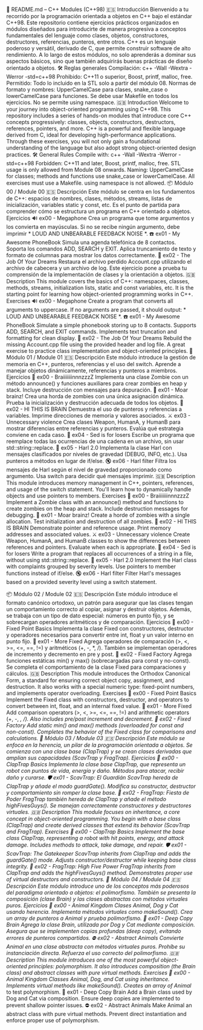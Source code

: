 🧱 README.md – C++ Modules (C++98)
🇪🇸 Introducción
Bienvenido a tu recorrido por la programación orientada a objetos en C++ bajo el estándar C++98. Este repositorio contiene ejercicios prácticos organizados en módulos diseñados para introducirte de manera progresiva a conceptos fundamentales del lenguaje como clases, objetos, constructores, destructores, referencias, punteros, entre otros.
C++ es un lenguaje poderoso y versátil, derivado de C, que permite construir software de alto rendimiento. A lo largo de estos módulos, no solo aprenderás a dominar sus aspectos básicos, sino que también adquirirás buenas prácticas de diseño orientado a objetos.
🛠️ Reglas generales
Compilación: c++ -Wall -Wextra -Werror -std=c++98
Prohibido: C++11 o superior, Boost, printf, malloc, free.
Permitido: Todo lo incluido en la STL solo a partir del módulo 08.
Normas de formato y nombres: UpperCamelCase para clases, snake_case o lowerCamelCase para funciones.
Se debe usar Makefile en todos los ejercicios.
No se permite using namespace.
🇬🇧 Introduction
Welcome to your journey into object-oriented programming using C++98. This repository includes a series of hands-on modules that introduce core C++ concepts progressively: classes, objects, constructors, destructors, references, pointers, and more.
C++ is a powerful and flexible language derived from C, ideal for developing high-performance applications. Through these exercises, you will not only gain a foundational understanding of the language but also adopt strong object-oriented design practices.
🛠️ General Rules
Compile with: c++ -Wall -Wextra -Werror -std=c++98
Forbidden: C++11 and later, Boost, printf, malloc, free.
STL usage is only allowed from Module 08 onwards.
Naming: UpperCamelCase for classes; methods and functions use snake_case or lowerCamelCase.
All exercises must use a Makefile.
using namespace is not allowed.
📦 Módulo 00 / Module 00
🇪🇸 Descripción
Este módulo se centra en los fundamentos de C++: espacios de nombres, clases, métodos, streams, listas de inicialización, variables static y const, etc. Es el punto de partida para comprender cómo se estructura un programa en C++ orientado a objetos.
Ejercicios
🔊 ex00 - Megaphone
Crea un programa que tome argumentos y los convierta en mayúsculas. Si no se recibe ningún argumento, debe imprimir * LOUD AND UNBEARABLE FEEDBACK NOISE *.
☎️ ex01 - My Awesome PhoneBook
Simula una agenda telefónica de 8 contactos. Soporta los comandos ADD, SEARCH y EXIT. Aplica truncamiento de texto y formato de columnas para mostrar los datos correctamente.
🏦 ex02 - The Job Of Your Dreams
Restaura el archivo perdido Account.cpp utilizando el archivo de cabecera y un archivo de log. Este ejercicio pone a prueba tu comprensión de la implementación de clases y la orientación a objetos.
🇬🇧 Description
This module covers the basics of C++: namespaces, classes, methods, streams, initialization lists, static and const variables, etc. It is the starting point for learning how object-oriented programming works in C++.
Exercises
🔊 ex00 - Megaphone
Create a program that converts all arguments to uppercase. If no arguments are passed, it should output: * LOUD AND UNBEARABLE FEEDBACK NOISE *.
☎️ ex01 - My Awesome PhoneBook
Simulate a simple phonebook storing up to 8 contacts. Supports ADD, SEARCH, and EXIT commands. Implements text truncation and formatting for clean display.
🏦 ex02 - The Job Of Your Dreams
Rebuild the missing Account.cpp file using the provided header and log file. A great exercise to practice class implementation and object-oriented principles.
🧟 Módulo 01 / Module 01
🇪🇸 Descripción
Este módulo introduce la gestión de memoria en C++, punteros, referencias y el uso del switch. Aprende a manejar objetos dinámicamente, referencias y punteros a miembros.
Ejercicios
🧠 ex00 - BraiiiiiiinnnzzzZ
Implementa una clase Zombie con un método announce() y funciones auxiliares para crear zombies en heap y stack. Incluye destrucción con mensajes para depuración.
🧟 ex01 - Moar brainz!
Crea una horda de zombies con una única asignación dinámica. Prueba la inicialización y destrucción adecuada de todos los objetos.
🧠 ex02 - HI THIS IS BRAIN
Demuestra el uso de punteros y referencias a variables. Imprime direcciones de memoria y valores asociados.
⚔️ ex03 - Unnecessary violence
Crea clases Weapon, HumanA, y HumanB para mostrar diferencias entre referencias y punteros. Evalúa qué estrategia conviene en cada caso.
📝 ex04 - Sed is for losers
Escribe un programa que reemplace todas las ocurrencias de una cadena en un archivo, sin usar std::string::replace.
🤬 ex05 - Harl 2.0
Implementa la clase Harl con mensajes clasificados por niveles de gravedad (DEBUG, INFO, etc.). Usa punteros a métodos en lugar de if/else.
🔇 ex06 - Harl filter
Filtra los mensajes de Harl según el nivel de gravedad proporcionado como argumento. Usa switch para decidir qué mensajes imprimir.
🇬🇧 Description
This module introduces memory management in C++, pointers, references, and usage of the switch statement. You'll learn how to dynamically handle objects and use pointers to members.
Exercises
🧠 ex00 - BraiiiiiiinnnzzzZ
Implement a Zombie class with an announce() method and functions to create zombies on the heap and stack. Include destruction messages for debugging.
🧟 ex01 - Moar brainz!
Create a horde of zombies with a single allocation. Test initialization and destruction of all zombies.
🧠 ex02 - HI THIS IS BRAIN
Demonstrate pointer and reference usage. Print memory addresses and associated values.
⚔️ ex03 - Unnecessary violence
Create Weapon, HumanA, and HumanB classes to show the differences between references and pointers. Evaluate when each is appropriate.
📝 ex04 - Sed is for losers
Write a program that replaces all occurrences of a string in a file, without using std::string::replace.
🤬 ex05 - Harl 2.0
Implement the Harl class with complaints grouped by severity levels. Use pointers to member functions instead of if/else.
🔇 ex06 - Harl filter
Filter Harl's messages based on a provided severity level using a switch statement.


📦 Módulo 02 / Module 02
🇪🇸 Descripción
Este módulo introduce el formato canónico ortodoxo, un patrón para asegurar que las clases tengan un comportamiento correcto al copiar, asignar y destruir objetos. Además, se trabaja con un tipo de dato especial: números en punto fijo, y se sobrecargan operadores aritméticos y de comparación.
Ejercicios
📏 ex00 - Fixed Point Basics
Implementa la clase Fixed con constructores, destructor y operadores necesarios para convertir entre int, float y un valor interno en punto fijo.
🧮 ex01 - More Fixed
Agrega operadores de comparación (>, <, >=, <=, ==, !=) y aritméticos (+, -, *, /). También se implementan operadores de incremento y decremento en pre y post.
🧠 ex02 - Fixed Factory
Agrega funciones estáticas min() y max() (sobrecargadas para const y no-const). Se completa el comportamiento de la clase Fixed para comparaciones y cálculos.
🇬🇧 Description
This module introduces the Orthodox Canonical Form, a standard for ensuring correct object copy, assignment, and destruction. It also works with a special numeric type: fixed-point numbers, and implements operator overloading.
Exercises
📏 ex00 - Fixed Point Basics
Implement the Fixed class with constructors, destructor, and operators to convert between int, float, and an internal fixed value.
🧮 ex01 - More Fixed
Add comparison operators (>, <, >=, <=, ==, !=) and arithmetic operators (+, -, *, /). Also includes pre/post increment and decrement.
🧠 ex02 - Fixed Factory
Add static min() and max() methods (overloaded for const and non-const). Completes the behavior of the Fixed class for comparisons and calculations.
🦾 Módulo 03 / Module 03
🇪🇸 Descripción
Este módulo se enfoca en la herencia, un pilar de la programación orientada a objetos. Se comienza con una clase base (ClapTrap) y se crean clases derivadas que amplían sus capacidades (ScavTrap y FragTrap).
Ejercicios
🤖 ex00 - ClapTrap Basics
Implementa la clase base ClapTrap, que representa un robot con puntos de vida, energía y daño. Métodos para atacar, recibir daño y curarse.
🛡️ ex01 - ScavTrap: El Guardián
ScavTrap hereda de ClapTrap y añade el modo guardGate(). Modifica su constructor, destructor y comportamiento sin romper la clase base.
🎉 ex02 - FragTrap: Fiesta de Poder
FragTrap también hereda de ClapTrap y añade el método highFivesGuys(). Se manejan correctamente constructores y destructores virtuales.
🇬🇧 Description
This module focuses on inheritance, a core concept in object-oriented programming. You begin with a base class (ClapTrap) and create derived classes that extend its behavior (ScavTrap and FragTrap).
Exercises
🤖 ex00 - ClapTrap Basics
Implement the base class ClapTrap, representing a robot with hit points, energy, and attack damage. Includes methods to attack, take damage, and repair.
🛡️ ex01 - ScavTrap: The Gatekeeper
ScavTrap inherits from ClapTrap and adds the guardGate() mode. Adjusts constructor/destructor while keeping base class integrity.
🎉 ex02 - FragTrap: High Five Power
FragTrap inherits from ClapTrap and adds the highFivesGuys() method. Demonstrates proper use of virtual destructors and constructors.
🐶 Módulo 04 / Module 04
🇪🇸 Descripción
Este módulo introduce uno de los conceptos más poderosos del paradigma orientado a objetos: el polimorfismo. También se presenta la composición (clase Brain) y las clases abstractas con métodos virtuales puros.
Ejercicios
🐾 ex00 - Animal Kingdom
Clases Animal, Dog y Cat usando herencia. Implementa métodos virtuales como makeSound(). Crea un array de punteros a Animal y prueba polimorfismo.
🧠 ex01 - Deep Copy Brain
Agrega la clase Brain, utilizada por Dog y Cat mediante composición. Asegura que se implementen copias profundas (deep copy), evitando errores de punteros compartidos.
⛔ ex02 - Abstract Animals
Convierte Animal en una clase abstracta con métodos virtuales puros. Prohíbe su instanciación directa. Refuerza el uso correcto del polimorfismo.
🇬🇧 Description
This module introduces one of the most powerful object-oriented principles: polymorphism. It also introduces composition (the Brain class) and abstract classes with pure virtual methods.
Exercises
🐾 ex00 - Animal Kingdom
Classes Animal, Dog, and Cat using inheritance. Implements virtual methods like makeSound(). Creates an array of Animal* to test polymorphism.
🧠 ex01 - Deep Copy Brain
Add a Brain class used by Dog and Cat via composition. Ensure deep copies are implemented to prevent shallow pointer issues.
⛔ ex02 - Abstract Animals
Make Animal an abstract class with pure virtual methods. Prevent direct instantiation and enforce proper use of polymorphism.



